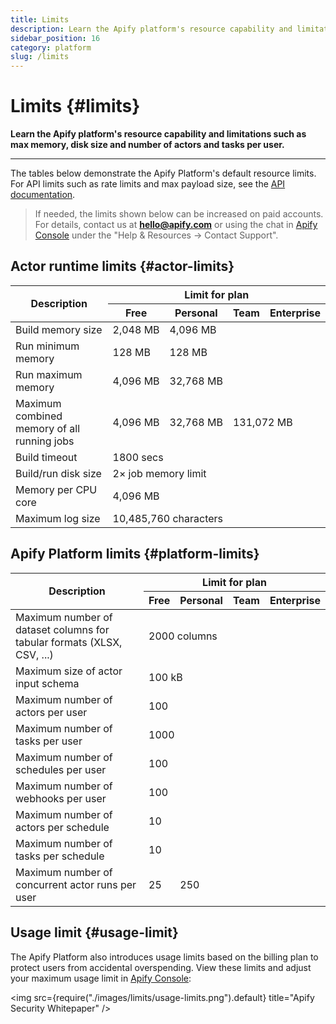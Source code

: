```yaml
---
title: Limits
description: Learn the Apify platform's resource capability and limitations such as max memory, disk size and number of actors and tasks per user.
sidebar_position: 16
category: platform
slug: /limits
---
```


# Limits {#limits}

**Learn the Apify platform's resource capability and limitations such as max memory, disk size and number of actors and tasks per user.**

---

The tables below demonstrate the Apify Platform's default resource limits. For API limits such as rate limits and max payload size, see the [API documentation](https://docs.apify.com/api/v2#/introduction/rate-limiting).

> If needed, the limits shown below can be increased on paid accounts. For details, contact us at **hello@apify.com** or using the chat in [Apify Console](https://console.apify.com/) under the "Help & Resources → Contact Support".

## Actor runtime limits {#actor-limits}

<table>
    <thead>
    <tr>
        <th rowspan="2">Description</th>
        <th colspan="4">Limit for plan</th>
    </tr>
    <tr>
        <th>Free</th>
        <th>Personal</th>
        <th>Team</th>
        <th>Enterprise</th>
    </tr>
    </thead>
    <tbody>
        <tr>
            <td>Build memory size</td>
            <td>2,048&nbsp;MB</td>
            <td colspan="3">4,096&nbsp;MB</td>
        </tr>
        <tr>
            <td>Run minimum memory</td>
            <td>128&nbsp;MB</td>
            <td colspan="3">128&nbsp;MB</td>
        </tr>
        <tr>
            <td>Run maximum memory</td>
            <td>4,096&nbsp;MB</td>
            <td colspan="3">32,768&nbsp;MB</td>
        </tr>
        <tr>
            <td>Maximum combined memory of all running jobs</td>
            <td>4,096&nbsp;MB</td>
            <td>32,768&nbsp;MB</td>
            <td colspan="2">131,072&nbsp;MB</td>
        </tr>
        <tr>
            <td>Build timeout</td>
            <td colspan="4">1800&nbsp;secs</td>
        </tr>
        <tr>
            <td>Build/run disk size</td>
            <td colspan="4">2× job memory limit</td>
        </tr>
        <tr>
            <td>Memory per CPU core</td>
            <td colspan="4">4,096&nbsp;MB</td>
        </tr>
        <tr>
            <td>Maximum log size</td>
            <td colspan="4">10,485,760&nbsp;characters</td>
        </tr>
    </tbody>
</table>

## Apify Platform limits {#platform-limits}

<table>
    <thead>
    <tr>
        <th rowspan="2">Description</th>
        <th colspan="4">Limit for plan</th>
    </tr>
    <tr>
        <th>Free</th>
        <th>Personal</th>
        <th>Team</th>
        <th>Enterprise</th>
    </tr>
    </thead>
    <tbody>
        <tr>
            <td>Maximum number of dataset columns for tabular formats (XLSX, CSV, ...)</td>
            <td colspan="4">2000&nbsp;columns</td>
        </tr>
        <tr>
            <td>Maximum size of actor input schema</td>
            <td colspan="4">100&nbsp;kB</td>
        </tr>
        <tr>
            <td>Maximum number of actors per user</td>
            <td colspan="4">100</td>
        </tr>
        <tr>
            <td>Maximum number of tasks per user</td>
            <td colspan="4">1000</td>
        </tr>
        <tr>
            <td>Maximum number of schedules per user</td>
            <td colspan="4">100</td>
        </tr>
        <tr>
            <td>Maximum number of webhooks per user</td>
            <td colspan="4">100</td>
        </tr>
        <tr>
            <td>Maximum number of actors per schedule</td>
            <td colspan="4">10</td>
        </tr>
        <tr>
            <td>Maximum number of tasks per schedule</td>
            <td colspan="4">10</td>
        </tr>
        <tr>
            <td>Maximum number of concurrent actor runs per user </td>
            <td>25</td>
            <td colspan="3">250</td>
        </tr>
    </tbody>
</table>

## Usage limit {#usage-limit}

The Apify Platform also introduces usage limits based on the billing plan to protect users from accidental overspending. View these limits and adjust your maximum usage limit in [Apify Console](https://console.apify.com/billing#/limits):

 <img src={require("./images/limits/usage-limits.png").default} title="Apify Security Whitepaper" />
